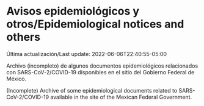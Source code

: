 # Avisos epidemiológicos y otros/Epidemiological notices and others

Última actualización/Last update: 2022-06-06T22:40:55-05:00

Archivo (incompleto) de algunos documentos epidemiológicos relacionados con SARS-CoV-2/COVID-19 disponibles en el sitio del Gobierno Federal de México.

(Incomplete) Archive of some epidemiological documents related to SARS-CoV-2/COVID-19 available in the site of the Mexican Federal Government.
